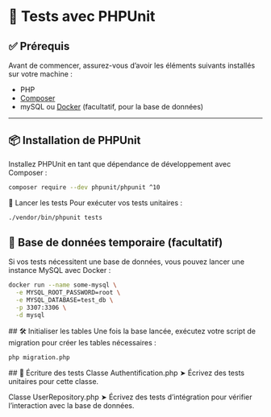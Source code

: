 # 🧪 Tests avec PHPUnit

## ✅ Prérequis

Avant de commencer, assurez-vous d’avoir les éléments suivants installés sur votre machine :

- PHP
- [Composer](https://getcomposer.org/)
- mySQL ou [Docker](https://www.docker.com/) (facultatif, pour la base de données)

---

## 📦 Installation de PHPUnit

Installez PHPUnit en tant que dépendance de développement avec Composer :

```bash
composer require --dev phpunit/phpunit ^10
```

🚀 Lancer les tests
Pour exécuter vos tests unitaires :

```bash
./vendor/bin/phpunit tests
```

## 🐬 Base de données temporaire (facultatif)
Si vos tests nécessitent une base de données, vous pouvez lancer une instance MySQL avec Docker :

```bash
docker run --name some-mysql \
  -e MYSQL_ROOT_PASSWORD=root \
  -e MYSQL_DATABASE=test_db \
  -p 3307:3306 \
  -d mysql
```

## 🛠️ Initialiser les tables
Une fois la base lancée, exécutez votre script de migration pour créer les tables nécessaires :

```bash
php migration.php
```

## 🧪 Écriture des tests
Classe Authentification.php
➤ Écrivez des tests unitaires pour cette classe.

Classe UserRepository.php
➤ Écrivez des tests d’intégration pour vérifier l’interaction avec la base de données.

